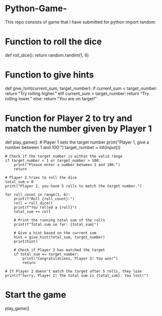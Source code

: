 # Python-Game-
This repo consists of game that I have submitted for python 
import random

# Function to roll the dice
def roll_dice():
    return random.randint(1, 6)

# Function to give hints
def give_hint(current_sum, target_number):
    if current_sum < target_number:
        return "Try rolling higher."
    elif current_sum > target_number:
        return "Try rolling lower."
    else:
        return "You are on target!"

# Function for Player 2 to try and match the number given by Player 1
def play_game():
    # Player 1 sets the target number
    print("Player 1, give a number between 1 and 100:")
    target_number = int(input())
    
    # Check if the target number is within the valid range
    if target_number < 1 or target_number > 100:
        print("Please enter a number between 1 and 100.")
        return
    
    # Player 2 tries to roll the dice
    total_sum = 0
    print("Player 2, you have 5 rolls to match the target number.")
    
    for roll_count in range(1, 6):
        print(f"Roll {roll_count}:")
        roll = roll_dice()
        print(f"You rolled a {roll}")
        total_sum += roll
        
        # Print the running total sum of the rolls
        print(f"Total sum so far: {total_sum}")
        
        # Give a hint based on the current sum
        hint = give_hint(total_sum, target_number)
        print(hint)
        
        # Check if Player 2 has matched the target
        if total_sum == target_number:
            print("Congratulations, Player 2! You won!")
            return
    
    # If Player 2 doesn't match the target after 5 rolls, they lose
    print(f"Sorry, Player 2! The total sum is {total_sum}. You lost!")

# Start the game
play_game()

